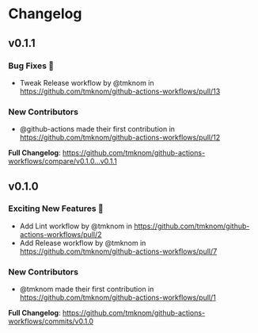 # Changelog

## v0.1.1

### Bug Fixes 🐛

- Tweak Release workflow by @tmknom in https://github.com/tmknom/github-actions-workflows/pull/13

### New Contributors

- @github-actions made their first contribution in https://github.com/tmknom/github-actions-workflows/pull/12

**Full Changelog**: https://github.com/tmknom/github-actions-workflows/compare/v0.1.0...v0.1.1

## v0.1.0

### Exciting New Features 🎉

- Add Lint workflow by @tmknom in https://github.com/tmknom/github-actions-workflows/pull/2
- Add Release workflow by @tmknom in https://github.com/tmknom/github-actions-workflows/pull/7

### New Contributors

- @tmknom made their first contribution in https://github.com/tmknom/github-actions-workflows/pull/1

**Full Changelog**: https://github.com/tmknom/github-actions-workflows/commits/v0.1.0
